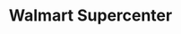 ---
title: "Walmart Supercenter"
url: /billings/walmart-supercenter-king-avenue-west/
shop: supermarket
---